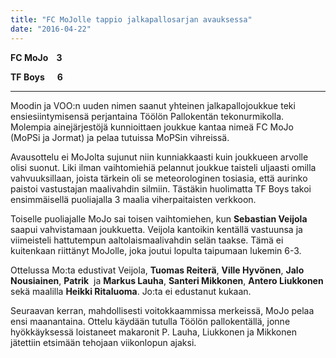 ```yaml
---
title: "FC MoJolle tappio jalkapallosarjan avauksessa"
date: "2016-04-22"
---
```


**FC MoJo    3**

**TF Boys      6**

* * *

Moodin ja VOO:n uuden nimen saanut yhteinen jalkapallojoukkue teki ensiesiintymisensä perjantaina Töölön Pallokentän tekonurmikolla. Molempia ainejärjestöjä kunnioittaen joukkue kantaa nimeä FC MoJo (MoPSi ja Jormat) ja pelaa tutuissa MoPSin vihreissä.

Avausottelu ei MoJolta sujunut niin kunniakkaasti kuin joukkueen arvolle olisi suonut. Liki ilman vaihtomiehiä pelannut joukkue taisteli uljaasti omilla vahvuuksillaan, joista tärkein oli se meteorologinen tosiasia, että aurinko paistoi vastustajan maalivahdin silmiin. Tästäkin huolimatta TF Boys takoi ensimmäisellä puoliajalla 3 maalia viherpaitaisten verkkoon.

Toiselle puoliajalle MoJo sai toisen vaihtomiehen, kun **Sebastian Veijola** saapui vahvistamaan joukkuetta. Veijola kantoikin kentällä vastuunsa ja viimeisteli hattutempun aaltolaismaalivahdin selän taakse. Tämä ei kuitenkaan riittänyt MoJolle, joka joutui lopulta taipumaan lukemin 6-3.

Ottelussa Mo:ta edustivat Veijola, **Tuomas Reiterä**, **Ville Hyvönen**, **Jalo Nousiainen**, **Patrik**  ja **Markus Lauha**, **Santeri Mikkonen**, **Antero Liukkonen** sekä maalilla **Heikki Ritaluoma**. Jo:ta ei edustanut kukaan.

Seuraavan kerran, mahdollisesti voitokkaammissa merkeissä, MoJo pelaa ensi maanantaina. Ottelu käydään tutulla Töölön pallokentällä, jonne hyökkäyksessä loistaneet makaronit P. Lauha, Liukkonen ja Mikkonen jätettiin etsimään tehojaan viikonlopun ajaksi.
